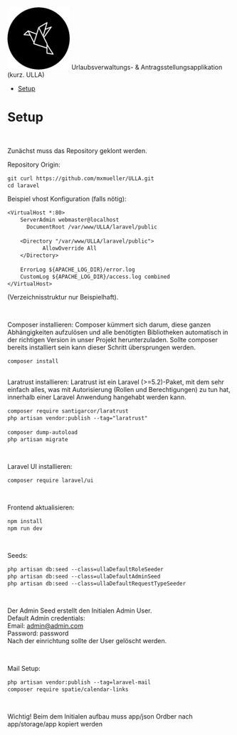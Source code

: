 <img  width="140" src="https://github.com/mxmueller/ULLA/blob/main/laravel/public/brand/logo_round_black.png">
Urlaubsverwaltungs- &amp; Antragsstellungsapplikation (kurz. ULLA)


- [Setup](#Setup)



# Setup
<br>

Zunächst muss das Repository geklont werden.

Repository Origin:
```
git curl https://github.com/mxmueller/ULLA.git
cd laravel
```
Beispiel vhost Konfiguration (falls nötig):
```
<VirtualHost *:80>
    ServerAdmin webmaster@localhost
      DocumentRoot /var/www/ULLA/laravel/public

    <Directory "/var/www/ULLA/laravel/public">
           AllowOverride All
    </Directory>

    ErrorLog ${APACHE_LOG_DIR}/error.log
    CustomLog ${APACHE_LOG_DIR}/access.log combined
</VirtualHost>
```
(Verzeichnisstruktur nur Beispielhaft).

<br>

Composer installieren:
Composer kümmert sich darum, diese ganzen Abhängigkeiten aufzulösen und alle benötigten Bibliotheken automatisch in der richtigen Version in unser Projekt herunterzuladen.
Sollte composer bereits installiert sein kann dieser Schritt übersprungen werden.

```
composer install
```

<br>
Laratrust installieren:
Laratrust ist ein Laravel (>=5.2)-Paket, mit dem sehr einfach alles, was mit Autorisierung (Rollen und Berechtigungen) zu tun hat, innerhalb einer Laravel Anwendung hangehabt werden kann.


```
composer require santigarcor/laratrust
php artisan vendor:publish --tag="laratrust"

composer dump-autoload
php artisan migrate
```

<br>

Laravel UI installieren:

```
composer require laravel/ui
```

<br>

Frontend aktualisieren:

```
npm install
npm run dev
```

<br>

Seeds:

```
php artisan db:seed --class=ullaDefaultRoleSeeder
php artisan db:seed --class=ullaDefaultAdminSeed
php artisan db:seed --class=ullaDefaultRequestTypeSeeder
```

<br>

Der Admin Seed erstellt den Initialen Admin User. <br>
Default Admin credentials:<br>
Email: admin@admin.com <br>
Password: password <br>
Nach der einrichtung sollte der User gelöscht werden.

<br>

Mail Setup:

```
php artisan vendor:publish --tag=laravel-mail
composer require spatie/calendar-links
```

<br>

Wichtig!
Beim dem Initialen aufbau muss app/json Ordber nach app/storage/app kopiert werden

<br>
<br>
